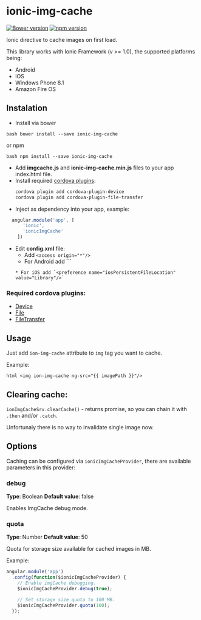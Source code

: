 # ionic-img-cache

[![Bower version](https://badge.fury.io/bo/ionic-img-cache.svg)](https://badge.fury.io/bo/ionic-img-cache)
[![npm version](https://badge.fury.io/js/ionic-img-cache.svg)](https://badge.fury.io/js/ionic-img-cache)

Ionic directive to cache images on first load.

This library works with Ionic Framework (v >= 1.0), the supported platforms being:

* Android
* iOS
* Windows Phone 8.1
* Amazon Fire OS

## Instalation

* Install via bower

```bash bower install --save ionic-img-cache```

or npm

```bash npm install --save ionic-img-cache```
* Add **imgcache.js** and **ionic-img-cache.min.js** files to your app index.html file.
* Install required [cordova plugins](#required-cordova-plugins):
  ```bash
  cordova plugin add cordova-plugin-device
  cordova plugin add cordova-plugin-file-transfer
  ```
* Inject as dependency into your app, example:

```js
  angular.module('app', [
      'ionic',
      'ionicImgCache'
    ])
```

* Edit **config.xml** file:
  * Add `<access origin="*"/>`
  * For Android add ```
    <access origin="cdvfile://*"/>
    <allow-intent href="cdvfile://*"/>
    <preference name="AndroidPersistentFileLocation" value="Compatibility" />
  ```
  * For iOS add `<preference name="iosPersistentFileLocation" value="Library"/>`

### Required cordova plugins:

* [Device](https://cordova.apache.org/docs/en/latest/reference/cordova-plugin-device/index.html)
* [File](https://cordova.apache.org/docs/en/latest/reference/cordova-plugin-file/index.html)
* [FileTransfer](https://cordova.apache.org/docs/en/latest/reference/cordova-plugin-file-transfer/index.html)

## Usage

Just add `ion-img-cache` attribute to `img` tag you want to cache.

Example:

```html <img ion-img-cache ng-src="{{ imagePath }}"/>```

## Clearing cache:

`ionImgCacheSrv.clearCache()` - returns promise, so you can chain it with `.then` and/or `.catch`.

Unfortunaly there is no way to invalidate single image now.

## Options

Caching can be configured via `ionicImgCacheProvider`, there are available parameters in this provider:

### debug
**Type**: Boolean
**Default value**: false

Enables ImgCache debug mode.

### quota
**Type**: Number
**Default value**: 50

Quota for storage size available for cached images in MB.

Example:

```js
angular.module('app')
  .config(function($ionicImgCacheProvider) {
    // Enable imgCache debugging.
    $ionicImgCacheProvider.debug(true);

    // Set storage size quota to 100 MB.
    $ionicImgCacheProvider.quota(100);
  });
```
